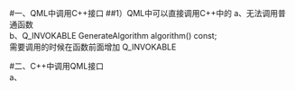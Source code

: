 #一、QML中调用C++接口
##1）QML中可以直接调用C++中的
a、无法调用普通函数  
b、Q_INVOKABLE GenerateAlgorithm algorithm() const;  
需要调用的时候在函数前面增加 Q_INVOKABLE
  
  
  
#二、C++中调用QML接口  
a、